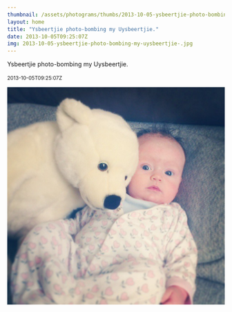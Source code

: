 ```yaml
---
thumbnail: /assets/photograms/thumbs/2013-10-05-ysbeertjie-photo-bombing-my-uysbeertjie-.png
layout: home
title: "Ysbeertjie photo-bombing my Uysbeertjie."
date: 2013-10-05T09:25:07Z
img: 2013-10-05-ysbeertjie-photo-bombing-my-uysbeertjie-.jpg
---
```


Ysbeertjie photo-bombing my Uysbeertjie.

<small>2013-10-05T09:25:07Z</small>

![Ysbeertjie photo-bombing my Uysbeertjie.](/assets/photograms/original/2013-10-05-ysbeertjie-photo-bombing-my-uysbeertjie-.jpg)
